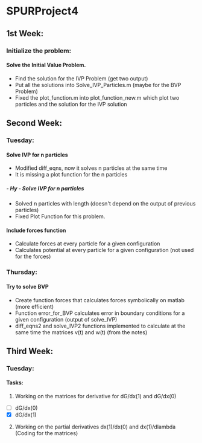 # SPURProject4
## 1st Week: 
### Initialize the problem: 
#### Solve the Initial Value Problem. 
- Find the solution for the IVP Problem (get two output) 
- Put all the solutions into Solve_IVP_Particles.m (maybe for the BVP Problem)
- Fixed the plot_function.m into plot_function_new.m which plot two particles and the solution for the IVP solution

## Second Week:
### Tuesday:
#### Solve IVP for n particles
- Modified diff_eqns, now it solves n particles at the same time
- It is missing a plot function for the n particles
##### - Hy - Solve IVP for n particles
- Solved n particles with length (doesn't depend on the output of previous particles) 
- Fixed Plot Function for this problem.
#### Include forces function 
- Calculate forces at every particle for a given configuration
- Calculates potential at every particle for a given configuration (not used for the forces)

### Thursday:
#### Try to solve BVP
- Create function forces that calculates forces symbolically on matlab (more efficient)
- Function error_for_BVP calculates error in boundary conditions for a given configuration (output of solve_IVP)
- diff_eqns2 and solve_IVP2 functions implemented to calculate at the same time the matrices v(t) and w(t) (from the notes)

## Third Week: 
### Tuesday: 
#### Tasks: 
1. Working on the matrices for derivative for dG/dx(1) and dG/dx(0) 
 - [ ] dG/dx(0)
 - [x] dG/dx(1)
2. Working on the partial derivatives dx(1)/dx(0) and dx(1)/dlambda (Coding for the matrices) 

